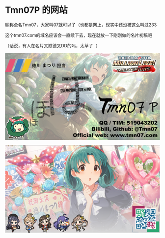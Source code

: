 # Tmn07P 的网站

昵称全名Tmn07，大家叫07就可以了（也都是网上，现实中还没被这么叫过233

这个tmn07.com的域名应该会一直续下去，现在就放一下刚刚做的名片初稿吧

（话说，有人在名片又缺德又DD的吗，太草了（

![](./0-small.png)

![](./1-small.png)